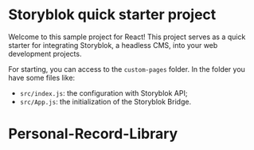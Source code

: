 
# Storyblok quick starter project

Welcome to this sample project for React!
This project serves as a quick starter for integrating Storyblok, a headless CMS, into your web development projects.

For starting, you can access to the `custom-pages` folder.
In the folder you have some files like:

- `src/index.js`: the configuration with Storyblok API;
- `src/App.js`: the initialization of the Storyblok Bridge.

# Personal-Record-Library
